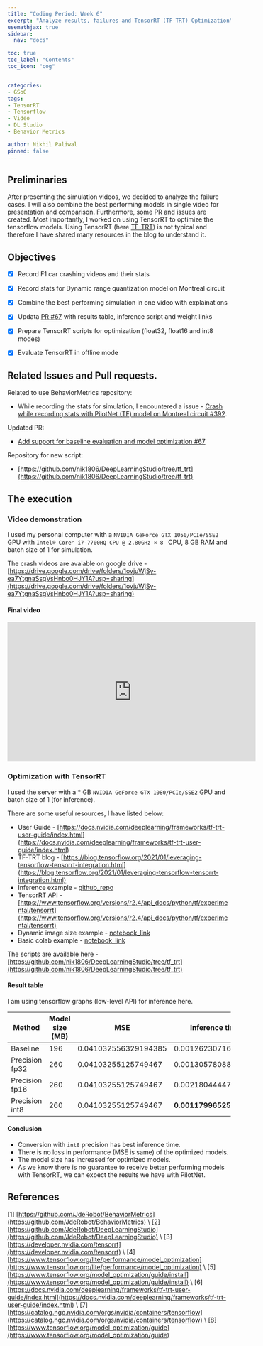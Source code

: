 ```yaml
---
title: "Coding Period: Week 6"
excerpt: "Analyze results, failures and TensorRT (TF-TRT) Optimization"
usemathjax: true
sidebar:
  nav: "docs"

toc: true
toc_label: "Contents"
toc_icon: "cog"


categories:
- GSoC
tags:
- TensorRT
- Tensorflow
- Video
- DL Studio
- Behavior Metrics

author: Nikhil Paliwal
pinned: false
---
```



## Preliminaries
After presenting the simulation videos, we decided to analyze the failure cases. I will also combine the best performing models in single video for presentation and comparison. Furthermore, some PR and issues are created. Most importantly, I worked on using TensorRT to optimize the tensorflow models. Using TensorRT (here [TF-TRT](https://blog.tensorflow.org/2021/01/leveraging-tensorflow-tensorrt-integration.html)) is not typical and therefore I have shared many resources in the blog to understand it. 

## Objectives

- [X] Record F1 car crashing videos and their stats
- [X] Record stats for Dynamic range quantization model on Montreal circuit
- [X] Combine the best performing simulation in one video with explainations
- [X] Updata [PR #67](https://github.com/JdeRobot/DeepLearningStudio/pull/67) with results table, inference script and weight links
- [X] Prepare TensorRT scripts for optimization (float32, float16 and int8 modes)
- [X] Evaluate TensorRT in offline mode


## Related Issues and Pull requests.

Related to use BehaviorMetrics repository:
* While recording the stats for simulation, I encountered a issue - [Crash while recording stats with PilotNet (TF) model on Montreal circuit #392](https://github.com/JdeRobot/BehaviorMetrics/issues/392). 

Updated PR:
* [Add support for baseline evaluation and model optimization #67](https://github.com/JdeRobot/DeepLearningStudio/pull/67)

Repository for new script:
* [https://github.com/nik1806/DeepLearningStudio/tree/tf_trt](https://github.com/nik1806/DeepLearningStudio/tree/tf_trt)

## The execution

### Video demonstration
 I used my personal computer with a `NVIDIA GeForce GTX 1050/PCIe/SSE2` GPU with `Intel® Core™ i7-7700HQ CPU @ 2.80GHz × 8 ` CPU, 8 GB RAM and batch size of 1 for simulation.

The crash videos are avaiable on google drive - [https://drive.google.com/drive/folders/1ovjuWjSy-ea7YtgnaSsgVsHnbo0HJY1A?usp=sharing](https://drive.google.com/drive/folders/1ovjuWjSy-ea7YtgnaSsgVsHnbo0HJY1A?usp=sharing)

#### Final video
<iframe width="560" height="315" src="https://www.youtube.com/embed/OcEoM9h2-5Q" title="YouTube video player" frameborder="0" allow="accelerometer; autoplay; clipboard-write; encrypted-media; gyroscope; picture-in-picture" allowfullscreen></iframe>

### Optimization with TensorRT

I used the server with a * GB `NVIDIA GeForce GTX 1080/PCIe/SSE2` GPU and batch size of 1 (for inference).

There are some useful resources, I have listed below:
* User Guide - [https://docs.nvidia.com/deeplearning/frameworks/tf-trt-user-guide/index.html](https://docs.nvidia.com/deeplearning/frameworks/tf-trt-user-guide/index.html)
* TF-TRT blog - [https://blog.tensorflow.org/2021/01/leveraging-tensorflow-tensorrt-integration.html](https://blog.tensorflow.org/2021/01/leveraging-tensorflow-tensorrt-integration.html)
* Inference example - [github_repo](https://github.com/tensorflow/tensorrt/blob/1a90ce302a9397331eb8b5624cf9410c96a4dd29/tftrt/blog_posts/Leveraging%20TensorFlow-TensorRT%20integration%20for%20Low%20latency%20Inference/tf2_inference.py)
* TensorRT API - [https://www.tensorflow.org/versions/r2.4/api_docs/python/tf/experimental/tensorrt](https://www.tensorflow.org/versions/r2.4/api_docs/python/tf/experimental/tensorrt)
* Dynamic image size example - [notebook_link](https://notebooks.githubusercontent.com/view/ipynb?browser=chrome&color_mode=auto&commit=65ed25ccd5d538d6a42223cb69c2fb9858f39805&device=unknown&enc_url=68747470733a2f2f7261772e67697468756275736572636f6e74656e742e636f6d2f74656e736f72666c6f772f74656e736f7272742f363565643235636364356435333864366134323232336362363963326662393835386633393830352f74667472742f6578616d706c65732f70726573656e746174696f6e732f4754432d417072696c323032312d44796e616d69632d73686170652d5265734e657456322e6970796e62&logged_in=false&nwo=tensorflow%2Ftensorrt&path=tftrt%2Fexamples%2Fpresentations%2FGTC-April2021-Dynamic-shape-ResNetV2.ipynb&platform=android&repository_id=157606202&repository_type=Repository&version=98)
* Basic colab example - [notebook_link](https://colab.research.google.com/github/vinhngx/tensorrt/blob/vinhn-tf20-notebook/tftrt/examples/image-classification/TFv2-TF-TRT-inference-from-Keras-saved-model.ipynb#scrollTo=01lqtLJzvwSS)

The scripts are available here - [https://github.com/nik1806/DeepLearningStudio/tree/tf_trt](https://github.com/nik1806/DeepLearningStudio/tree/tf_trt)

#### Result table
I am using tensorflow graphs (low-level API) for inference here. 

Method | Model size (MB) | MSE | Inference time (s)
--- | --- | --- | --- 
Baseline | 196 | 0.041032556329194385 | 0.0012623071670532227
Precision fp32 | 260 | 0.04103255125749467 | 0.0013057808876037597
Precision fp16 | 260 | 0.04103255125749467 | 0.0021804444789886475
Precision int8 | 260 | 0.04103255125749467 | **0.0011799652576446533**



#### Conclusion
* Conversion with `int8` precision has best inference time.
* There is no loss in performance (MSE is same) of the optimized models.
* The model size has increased for optimized models.
* As we know there is no guarantee to receive better performing models with TensorRT, we can expect the results we have with PilotNet.

## References

[1] [https://github.com/JdeRobot/BehaviorMetrics](https://github.com/JdeRobot/BehaviorMetrics) \\
[2] [https://github.com/JdeRobot/DeepLearningStudio](https://github.com/JdeRobot/DeepLearningStudio) \\
[3] [https://developer.nvidia.com/tensorrt](https://developer.nvidia.com/tensorrt) \\
[4] [https://www.tensorflow.org/lite/performance/model_optimization](https://www.tensorflow.org/lite/performance/model_optimization) \\
[5] [https://www.tensorflow.org/model_optimization/guide/install](https://www.tensorflow.org/model_optimization/guide/install) \\
[6] [https://docs.nvidia.com/deeplearning/frameworks/tf-trt-user-guide/index.html](https://docs.nvidia.com/deeplearning/frameworks/tf-trt-user-guide/index.html) \\
[7] [https://catalog.ngc.nvidia.com/orgs/nvidia/containers/tensorflow](https://catalog.ngc.nvidia.com/orgs/nvidia/containers/tensorflow) \\
[8] [https://www.tensorflow.org/model_optimization/guide](https://www.tensorflow.org/model_optimization/guide)
